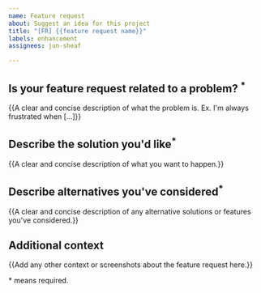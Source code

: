 ```yaml
---
name: Feature request
about: Suggest an idea for this project
title: "[FR] {{feature request name}}"
labels: enhancement
assignees: jun-sheaf

---
```


## Is your feature request related to a problem? <sup>*</sup>

{{A clear and concise description of what the problem is. Ex. I'm always frustrated when [...]}}

## Describe the solution you'd like<sup>*</sup>

{{A clear and concise description of what you want to happen.}}

## Describe alternatives you've considered<sup>*</sup>

{{A clear and concise description of any alternative solutions or features you've considered.}}

## Additional context

{{Add any other context or screenshots about the feature request here.}}

\* means required.
